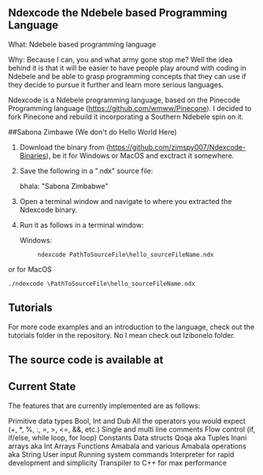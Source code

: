 ## Ndexcode the Ndebele based Programming Language

What: Ndebele based programming language

Why: Because I can, you and what army gone stop me?
Well the idea behind it is that it will be easier to have people play around with coding in Ndebele and be able to grasp programming concepts that they can use if they decide to pursue it further and learn more serious languages.

Ndexcode is a Ndebele programming language, based on the Pinecode Programming language (https://github.com/wmww/Pinecone).
I decided to fork Pinecone and rebuild it incorporating a Southern Ndebele spin on it.


##Sabona Zimbawe (We don't do Hello World Here)

1. Download the binary from (https://github.com/zimspy007/Ndexcode-Binaries), be it for Windows or MacOS and exctract it somewhere.

2. Save the following in a ".ndx" source file:
	
	bhala: "Sabona Zimbabwe"

3. Open a terminal window and navigate to where you extracted the Ndexcode binary.

4. Run it as follows in a terminal window:

	Windows:

			ndexcode PathToSourceFile\hello_sourceFileName.ndx

or for MacOS

	./ndexcode \PathToSourceFile\hello_sourceFileName.ndx

## Tutorials

For more code examples and an introduction to the language, check out the tutorials folder in the repository. No I mean check out Izibonelo folder.

## The source code is available at 

## Current State
The features that are currently implemented are as follows:

Primitive data types Bool, Int and Dub
All the operators you would expect (+, *, %, :, =, >, <=, &&, etc.)
Single and multi line comments
Flow control (if, if/else, while loop, for loop)
Constants
Data structs
Qoqa aka Tuples
Inani arrays aka Int Arrays
Functions
Amabala and various Amabala operations aka String
User input
Running system commands
Interpreter for rapid development and simplicity
Transpiler to C++ for max performance
